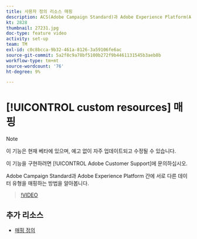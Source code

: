 ```yaml
---
title: 사용자 정의 리소스 매핑
description: ACS(Adobe Campaign Standard)과 Adobe Experience Platform(AEP) 간에 서로 다른 데이터 유형을 매핑하는 방법을 알아봅니다
kt: 2828
thumbnail: 27231.jpg
doc-type: feature video
activity: set-up
team: TM
exl-id: c0c8bcca-9b32-461a-8126-3a59106fe6ac
source-git-commit: 5a2f8c9a78bf5100b272f9b4461131545b3aeb8b
workflow-type: tm+mt
source-wordcount: '76'
ht-degree: 9%

---
```


# [!UICONTROL custom resources] 매핑

>[!NOTE]
>
>이 기능은 현재 베타에 있으며, 예고 없이 자주 업데이트되고 수정될 수 있습니다.
>
>이 기능을 구현하려면 [!UICONTROL Adobe Customer Support]에 문의하십시오.

Adobe Campaign Standard과 Adobe Experience Platform 간에 서로 다른 데이터 유형을 매핑하는 방법을 알아봅니다.

>[!VIDEO](https://video.tv.adobe.com/v/27231?quality=12)

## 추가 리소스

* [매핑 정의](https://docs.adobe.com/content/help/en/campaign-standard/using/administrating/mapping-campaign-and-aep-data/aep-mapping-definition.html)
